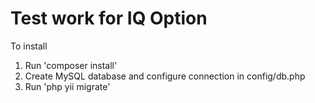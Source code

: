 # Test work for IQ Option

To install
1. Run 'composer install'
2. Create MySQL database and configure connection in config/db.php
3. Run 'php yii migrate'